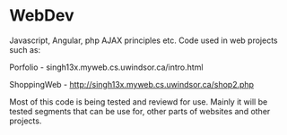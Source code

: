 # WebDev
Javascript, Angular, php AJAX principles etc.
Code used in web projects such as:

Porfolio - singh13x.myweb.cs.uwindsor.ca/intro.html

ShoppingWeb - http://singh13x.myweb.cs.uwindsor.ca/shop2.php


Most of this code is being tested and reviewd for use.
Mainly it will be tested segments that can be use for,
other parts of websites and other projects.




